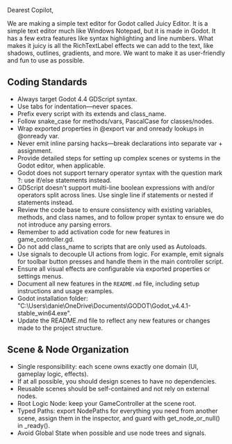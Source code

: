 Dearest Copilot,

We are making a simple text editor for Godot called Juicy Editor. It is a simple text editor much like Windows Notepad, but it is made in Godot. It has a few extra features like syntax highlighting and line numbers.  What makes it juicy is all the RichTextLabel effects we can add to the text, like shadows, outlines, gradients, and more.  We want to make it as user-friendly and fun to use as possible.

## Coding Standards
- Always target Godot 4.4 GDScript syntax.
- Use tabs for indentation—never spaces.
- Prefix every script with its extends and class_name.
- Follow snake_case for methods/vars, PascalCase for classes/nodes.
- Wrap exported properties in @export var and onready lookups in @onready var.
- Never emit inline parsing hacks—break declarations into separate var + assignment.
- Provide detailed steps for setting up complex scenes or systems in the Godot editor, when applicable.
- Godot does not support ternary operator syntax with the question mark ?: use if/else statements instead.
- GDScript doesn't support multi-line boolean expressions with and/or operators split across lines. Use single line if statements or nested if statements instead.
- Review the code base to ensure consistency with existing variables, methods, and class names, and to follow proper syntax to ensure we do not introduce any parsing errors.
- Remember to add activation code for new features in game_controller.gd.
- Do not add class_name to scripts that are only used as Autoloads.
- Use signals to decouple UI actions from logic. For example, emit signals for toolbar button presses and handle them in the main controller script.
- Ensure all visual effects are configurable via exported properties or settings menus.
- Document all new features in the `README.md` file, including setup instructions and usage examples.
- Godot installation folder: "C:\Users\danie\OneDrive\Documents\GODOT\Godot_v4.4.1-stable_win64.exe".
- Update the README.md file to reflect any new features or changes made to the project structure.

## Scene & Node Organization
- Single responsibility: each scene owns exactly one domain (UI, gameplay logic, effects).
- If at all possible, you should design scenes to have no dependencies.
- Reusable scenes should be self-contained and not rely on external nodes.
- Root Logic Node: keep your GameController at the scene root.
- Typed Paths: export NodePaths for everything you need from another scene, assign them in the inspector, and guard with get_node_or_null() in _ready().
- Avoid Global State when possible and use node trees and signals.